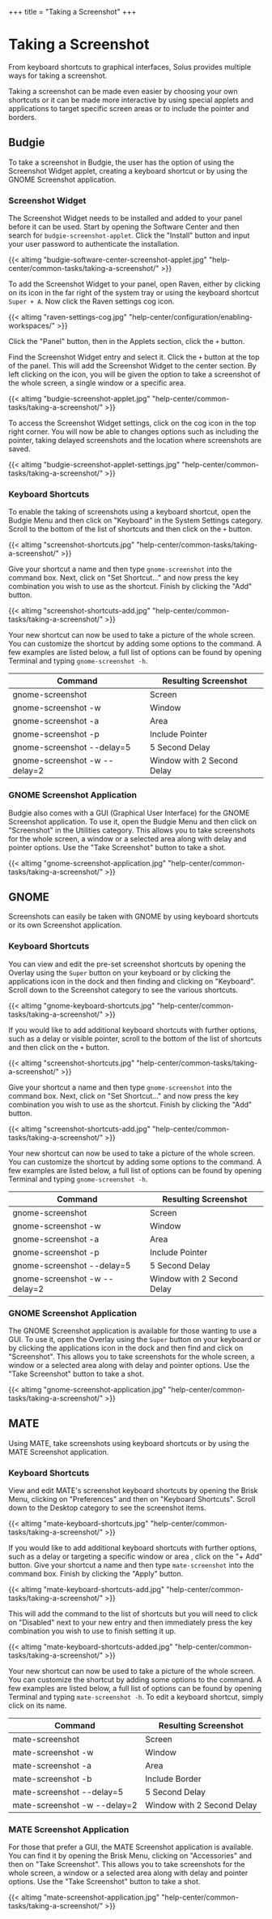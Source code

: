 +++
title = "Taking a Screenshot"
+++
# Taking a Screenshot

From keyboard shortcuts to graphical interfaces, Solus provides multiple ways for taking a screenshot.

Taking a screenshot can be made even easier by choosing your own shortcuts or it can be made more interactive by using special applets and applications to target specific screen areas or to include the pointer and borders.

## Budgie

To take a screenshot in Budgie, the user has the option of using the Screenshot Widget applet, creating a keyboard shortcut or by using the GNOME Screenshot application.

### Screenshot Widget

The Screenshot Widget needs to be installed and added to your panel before it can be used.  Start by opening the Software Center and then search for `budgie-screenshot-applet`.  Click the "Install" button and input your user password to authenticate the installation.

{{< altimg "budgie-software-center-screenshot-applet.jpg" "help-center/common-tasks/taking-a-screenshot/" >}}

To add the Screenshot Widget to your panel, open Raven, either by clicking on its icon in the far right of the system tray or using the keyboard shortcut `Super + A`. Now click the Raven settings cog icon.

{{< altimg "raven-settings-cog.jpg" "help-center/configuration/enabling-workspaces/" >}}

Click the "Panel" button, then in the Applets section, click the `+` button.

Find the Screenshot Widget entry and select it. Click the `+` button at the top of the panel. This will add the Screenshot Widget to the center section.  By left clicking on the icon, you will be given the option to take a screenshot of the whole screen, a single window or a specific area.

{{< altimg "budgie-screenshot-applet.jpg" "help-center/common-tasks/taking-a-screenshot/" >}}

To access the Screenshot Widget settings, click on the cog icon in the top right corner. You will now be able to changes options such as including the pointer, taking delayed screenshots and the location where screenshots are saved.

{{< altimg "budgie-screenshot-applet-settings.jpg" "help-center/common-tasks/taking-a-screenshot/" >}}

### Keyboard Shortcuts

To enable the taking of screenshots using a keyboard shortcut, open the Budgie Menu and then click on "Keyboard" in the System Settings category. Scroll to the bottom of the list of shortcuts and then click on the `+` button.

{{< altimg "screenshot-shortcuts.jpg" "help-center/common-tasks/taking-a-screenshot/" >}}

Give your shortcut a name and then type `gnome-screenshot` into the command box.  Next, click on "Set Shortcut..." and now press the key combination you wish to use as the shortcut.  Finish by clicking the "Add" button.

{{< altimg "screenshot-shortcuts-add.jpg" "help-center/common-tasks/taking-a-screenshot/" >}}

Your new shortcut can now be used to take a picture of the whole screen.  You can customize the shortcut by adding some options to the command.  A few examples are listed below, a full list of options can be found by opening Terminal and typing `gnome-screenshot -h`.

Command                       | Resulting Screenshot
------------------------------|----------------
gnome-screenshot              | Screen
gnome-screenshot -w           | Window
gnome-screenshot -a           | Area
gnome-screenshot -p           | Include Pointer
gnome-screenshot --delay=5    | 5 Second Delay
gnome-screenshot -w --delay=2 | Window with 2 Second Delay

### GNOME Screenshot Application

Budgie also comes with a GUI (Graphical User Interface) for the GNOME Screenshot application. To use it, open the Budgie Menu and then click on "Screenshot" in the Utilities category. This allows you to take screenshots for the whole screen, a window or a selected area along with delay and pointer options. Use the "Take Screenshot" button to take a shot.

{{< altimg "gnome-screenshot-application.jpg" "help-center/common-tasks/taking-a-screenshot/" >}}

## GNOME

Screenshots can easily be taken with GNOME by using keyboard shortcuts or its own Screenshot application.

### Keyboard Shortcuts

You can view and edit the pre-set screenshot shortcuts by opening the Overlay using the `Super` button on your keyboard or by clicking the applications icon in the dock and then finding and clicking on "Keyboard". Scroll down to the Screenshot category to see the various shortcuts.

{{< altimg "gnome-keyboard-shortcuts.jpg" "help-center/common-tasks/taking-a-screenshot/" >}}

If you would like to add additional keyboard shortcuts with further options, such as a delay or visible pointer, scroll to the bottom of the list of shortcuts and then click on the `+` button.

{{< altimg "screenshot-shortcuts.jpg" "help-center/common-tasks/taking-a-screenshot/" >}}

Give your shortcut a name and then type `gnome-screenshot` into the command box.  Next, click on "Set Shortcut..." and now press the key combination you wish to use as the shortcut.  Finish by clicking the "Add" button.

{{< altimg "screenshot-shortcuts-add.jpg" "help-center/common-tasks/taking-a-screenshot/" >}}

Your new shortcut can now be used to take a picture of the whole screen.  You can customize the shortcut by adding some options to the command.  A few examples are listed below, a full list of options can be found by opening Terminal and typing `gnome-screenshot -h`.

Command                       | Resulting Screenshot
------------------------------|----------------
gnome-screenshot              | Screen
gnome-screenshot -w           | Window
gnome-screenshot -a           | Area
gnome-screenshot -p           | Include Pointer
gnome-screenshot --delay=5    | 5 Second Delay
gnome-screenshot -w --delay=2 | Window with 2 Second Delay

### GNOME Screenshot Application

The GNOME Screenshot application is available for those wanting to use a GUI. To use it, open the Overlay using the `Super` button on your keyboard or by clicking the applications icon in the dock and then find and click on "Screenshot". This allows you to take screenshots for the whole screen, a window or a selected area along with delay and pointer options. Use the "Take Screenshot" button to take a shot.

{{< altimg "gnome-screenshot-application.jpg" "help-center/common-tasks/taking-a-screenshot/" >}}

## MATE

Using MATE, take screenshots using keyboard shortcuts or by using the MATE Screenshot application.

### Keyboard Shortcuts

View and edit MATE's screenshot keyboard shortcuts by opening the Brisk Menu, clicking on "Preferences" and then on "Keyboard Shortcuts". Scroll down to the Desktop category to see the screenshot items. 

{{< altimg "mate-keyboard-shortcuts.jpg" "help-center/common-tasks/taking-a-screenshot/" >}}

If you would like to add additional keyboard shortcuts with further options, such as a delay or targeting a specific window or area , click on the "+ Add" button. Give your shortcut a name and then type `mate-screenshot` into the command box. Finish by clicking the "Apply" button.

{{< altimg "mate-keyboard-shortcuts-add.jpg" "help-center/common-tasks/taking-a-screenshot/" >}}

This will add the command to the list of shortcuts but you will need to click on "Disabled" next to your new entry and then immediately press the key combination you wish to use to finish setting it up.

{{< altimg "mate-keyboard-shortcuts-added.jpg" "help-center/common-tasks/taking-a-screenshot/" >}}

Your new shortcut can now be used to take a picture of the whole screen. You can customize the shortcut by adding some options to the command. A few examples are listed below, a full list of options can be found by opening Terminal and typing `mate-screenshot -h`. To edit a keyboard shortcut, simply click on its name.

Command                       | Resulting Screenshot
------------------------------|----------------
mate-screenshot               | Screen
mate-screenshot -w            | Window
mate-screenshot -a            | Area
mate-screenshot -b            | Include Border
mate-screenshot --delay=5     | 5 Second Delay
mate-screenshot -w --delay=2  | Window with 2 Second Delay

### MATE Screenshot Application

For those that prefer a GUI, the MATE Screenshot application is available. You can find it by opening the Brisk Menu, clicking on "Accessories" and then on "Take Screenshot". This allows you to take screenshots for the whole screen, a window or a selected area along with delay and pointer options. Use the "Take Screenshot" button to take a shot.

{{< altimg "mate-screenshot-application.jpg" "help-center/common-tasks/taking-a-screenshot/" >}}